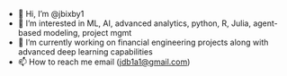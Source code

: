 - 👋 Hi, I’m @jbixby1
- 👀 I’m interested in ML, AI, advanced analytics, python, R, Julia, agent-based modeling, project mgmt
- 🌱 I’m currently working on financial engineering projects along with advanced deep learning capabilities
- 📫 How to reach me email (jdb1a1@gmail.com)

<!---
jbixby1/jbixby1 is a ✨ special ✨ repository because its `README.md` (this file) appears on your GitHub profile.
You can click the Preview link to take a look at your changes.
--->
